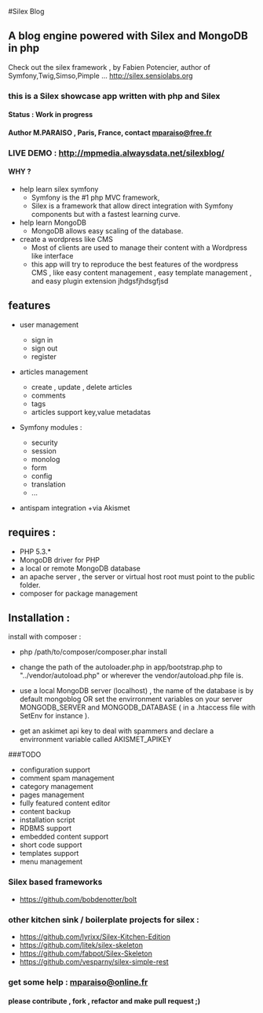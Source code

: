 #Silex Blog

## A blog engine powered with Silex and MongoDB in php
Check out the silex framework , by Fabien Potencier, author of Symfony,Twig,Simso,Pimple ...
http://silex.sensiolabs.org

### this is a Silex showcase app written with php and Silex

#### Status : Work in progress

#### Author M.PARAISO , Paris, France, contact mparaiso@free.fr

### LIVE DEMO : http://mpmedia.alwaysdata.net/silexblog/

#### WHY ? 
+ help learn silex symfony 
  + Symfony is the #1 php MVC framework, 
  + Silex is a framework that allow direct integration with Symfony components but with a fastest learning curve.
+ help learn MongoDB
  + MongoDB allows easy scaling of the database.
+ create a wordpress like CMS 
  + Most of clients are used to manage their content with a Wordpress like interface
  + this app will try to reproduce the best features of the wordpress CMS , like easy content management , easy template management , and easy plugin extension
jhdgsfjhdsgfjsd

## features

+ user management
  + sign in 
  + sign out
  + register

+ articles management
  + create , update , delete articles
  + comments
  + tags
  + articles support key,value metadatas 
  
+ Symfony modules :
	+ security
	+ session
	+ monolog
	+ form
	+ config
	+ translation
	+ ...

+ antispam integration 
  +via Akismet


## requires :

+ PHP 5.3.*
+ MongoDB driver for PHP
+ a local or remote MongoDB database
+ an apache server , the server or virtual host root must point to the public folder.
+ composer for package management

## Installation :

install with composer :

+ php /path/to/composer/composer.phar install

+ change the path of the autoloader.php in app/bootstrap.php to "../vendor/autoload.php" or wherever the vendor/autoload.php file is.

+ use a local MongoDB server (localhost) , the name of the database is by default mongoblog OR set the envirronment variables on your server MONGODB_SERVER and MONGODB_DATABASE ( in a .htaccess file with SetEnv for instance ).

+ get an askimet api key to deal with spammers
and declare a envirronment variable called
AKISMET_APIKEY

###TODO

+ configuration support
+ comment spam management
+ category management
+ pages management
+ fully featured content editor 
+ content backup
+ installation script
+ RDBMS support
+ embedded content support
+ short code support
+ templates support
+ menu management

### Silex based frameworks
+ https://github.com/bobdenotter/bolt

### other kitchen sink / boilerplate projects for silex :

+ https://github.com/lyrixx/Silex-Kitchen-Edition
+ https://github.com/litek/silex-skeleton
+ https://github.com/fabpot/Silex-Skeleton
+ https://github.com/vesparny/silex-simple-rest

### get some help : mparaiso@online.fr
#### please contribute , fork , refactor and make pull request ;)

